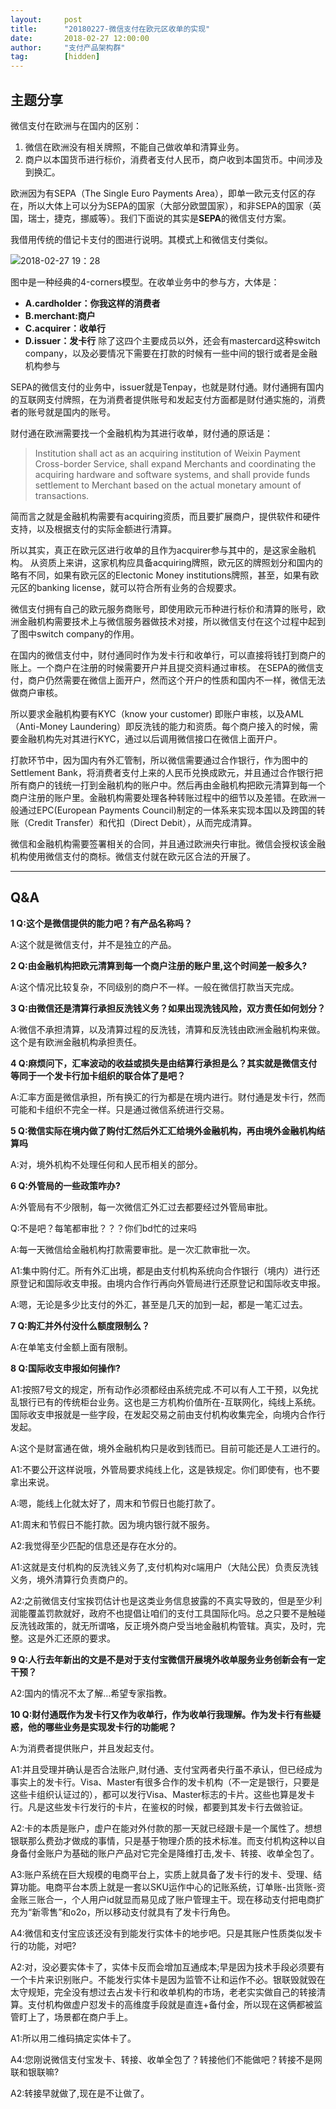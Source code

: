 ```yaml
---
layout:     post 
title:      "20180227-微信支付在欧元区收单的实现"
date:       2018-02-27 12:00:00
author:     "支付产品架构群"
tag:		[hidden] 
---
```


## 主题分享

微信支付在欧洲与在国内的区别：  
1. 微信在欧洲没有相关牌照，不能自己做收单和清算业务。  
2. 商户以本国货币进行标价，消费者支付人民币，商户收到本国货币。中间涉及到换汇。  

欧洲因为有SEPA（The Single Euro Payments Area），即单一欧元支付区的存在，所以大体上可以分为SEPA的国家（大部分欧盟国家），和非SEPA的国家（英国，瑞士，捷克，挪威等）。我们下面说的其实是**SEPA**的微信支付方案。

我借用传统的借记卡支付的图进行说明。其模式上和微信支付类似。

![2018-02-27 19：28](http://static.cocolian.org/img/20180227_192849.png)

图中是一种经典的4-corners模型。在收单业务中的参与方，大体是：

- **A.cardholder：你我这样的消费者**
- **B.merchant:商户**
- **C.acquirer：收单行**
- **D.issuer：发卡行**
除了这四个主要成员以外，还会有mastercard这种switch company，以及必要情况下需要在打款的时候有一些中间的银行或者是金融机构参与

SEPA的微信支付的业务中，issuer就是Tenpay，也就是财付通。财付通拥有国内的互联网支付牌照，在为消费者提供账号和发起支付方面都是财付通实施的，消费者的账号就是国内的账号。

财付通在欧洲需要找一个金融机构为其进行收单，财付通的原话是：

>Institution shall act as an acquiring institution of Weixin Payment Cross-border Service, shall expand Merchants and coordinating the acquiring hardware and software systems, and shall provide funds settlement to Merchant based on the actual monetary amount of transactions.

简而言之就是金融机构需要有acquiring资质，而且要扩展商户，提供软件和硬件支持，以及根据支付的实际金额进行清算。

所以其实，真正在欧元区进行收单的且作为acquirer参与其中的，是这家金融机构。
从资质上来讲，这家机构应具备acquiring牌照，欧元区的牌照划分和国内的略有不同，如果有欧元区的Electonic Money institutions牌照，甚至，如果有欧元区的banking license，就可以符合所有业务的合规要求。

微信支付拥有自己的欧元服务商账号，即使用欧元币种进行标价和清算的账号，欧洲金融机构需要技术上与微信服务器做技术对接，所以微信支付在这个过程中起到了图中switch company的作用。

在国内的微信支付中，财付通同时作为发卡行和收单行，可以直接将钱打到商户的账上。一个商户在注册的时候需要开户并且提交资料通过审核。
在SEPA的微信支付，商户仍然需要在微信上面开户，然而这个开户的性质和国内不一样，微信无法做商户审核。

所以要求金融机构要有KYC（know your customer) 即账户审核，以及AML（Anti-Money Laundering）即反洗钱的能力和资质。每个商户接入的时候，需要金融机构先对其进行KYC，通过以后调用微信接口在微信上面开户。

打款环节中，因为国内有外汇管制，所以微信需要通过合作银行，作为图中的Settlement Bank，将消费者支付上来的人民币兑换成欧元，并且通过合作银行把所有商户的钱统一打到金融机构的账户中。然后再由金融机构把欧元清算到每一个商户注册的账户里。金融机构需要处理各种转账过程中的细节以及差错。在欧洲一般通过EPC(European Payments Council)制定的一体系来实现本国以及跨国的转账（Credit Transfer）和代扣（Direct Debit），从而完成清算。

微信和金融机构需要签署相关的合同，并且通过欧洲央行审批。微信会授权该金融机构使用微信支付的商标。微信支付就在欧元区合法的开展了。

---

## Q&A

**1 Q:这个是微信提供的能力吧？有产品名称吗？**

A:这个就是微信支付，并不是独立的产品。

**2 Q:由金融机构把欧元清算到每一个商户注册的账户里,这个时间差一般多久?**

A:这个情况比较复杂，不同级别的商户不一样。一般在微信打款当天完成。

**3 Q:由微信还是清算行承担反洗钱义务？如果出现洗钱风险，双方责任如何划分？**

A:微信不承担清算，以及清算过程的反洗钱，清算和反洗钱由欧洲金融机构来做。这个是有欧洲金融机构承担责任。

**4 Q:麻烦问下，汇率波动的收益或损失是由结算行承担是么？其实就是微信支付等同于一个发卡行加卡组织的联合体了是吧？**

A:汇率方面是微信承担，所有换汇的行为都是在境内进行。财付通是发卡行，然而可能和卡组织不完全一样。只是通过微信系统进行交易。

**5 Q:微信实际在境内做了购付汇然后外汇汇给境外金融机构，再由境外金融机构结算吗**

A:对，境外机构不处理任何和人民币相关的部分。

**6 Q:外管局的一些政策咋办?**

A:外管局有不少限制，每一次微信汇外汇过去都要经过外管局审批。

Q:不是吧？每笔都审批？？？你们bd忙的过来吗

A:每一天微信给金融机构打款需要审批。是一次汇款审批一次。

A1:集中购付汇。所有外汇出境，都是由支付机构系统向合作银行（境内）进行还原登记和国际收支申报。由境内合作行再向外管局进行还原登记和国际收支申报。

A:嗯，无论是多少比支付的外汇，甚至是几天的加到一起，都是一笔汇过去。

**7 Q:购汇并外付没什么额度限制么？**

A:在单笔支付金额上面有限制。

**8 Q:国际收支申报如何操作?**

A1:按照7号文的规定，所有动作必须都经由系统完成.不可以有人工干预，以免扰乱银行已有的传统柜台业务。这也是三方机构价值所在-互联网化，纯线上系统。国际收支申报就是一些字段，在发起交易之前由支付机构收集完全，向境内合作行发起。

A:这个是财富通在做，境外金融机构只是收到钱而已。目前可能还是人工进行的。

A1:不要公开这样说哦，外管局要求纯线上化，这是铁规定。你们即使有，也不要拿出来说。

A:嗯，能线上化就太好了，周末和节假日也能打款了。

A1:周末和节假日不能打款。因为境内银行就不服务。

A2:我觉得至少匹配的信息还是存在水分的。

A1:这就是支付机构的反洗钱义务了,支付机构对c端用户（大陆公民）负责反洗钱义务，境外清算行负责商户的。

A2:之前微信支付宝挨罚估计也是这类业务信息披露的不真实导致的，但是至少利润能覆盖罚款就好，政府不也提倡让咱们的支付工具国际化吗。总之只要不是触碰反洗钱政策的，就无所谓咯，反正境外商户受当地金融机构管辖。真实，及时，完整。这是外汇还原的要求。

**9 Q:人行去年新出的文是不是对于支付宝微信开展境外收单服务业务创新会有一定干预？**

A2:国内的情况不太了解…希望专家指教。

**10 Q:财付通既作为发卡行又作为收单行，作为收单行我理解。作为发卡行有些疑惑，他的哪些业务是实现发卡行的功能呢？**

A:为消费者提供账户，并且发起支付。

A1:并且受理并确认是否合法账户,财付通、支付宝两者央行虽不承认，但已经成为事实上的发卡行。Visa、Master有很多合作的发卡机构（不一定是银行，只要是这些卡组织认证过的），都可以发行Visa、Master标志的卡片。这些也算是发卡行。凡是这些发卡行发行的卡片，在鉴权的时候，都要到其发卡行去做验证。

A2:卡的本质是账户，虚户在能对外付款的那一天就已经跟卡是一个属性了。想想银联那么费劲才做成的事情，只是基于物理介质的技术标准。而支付机构这种以自身备付金账户为基础的账户产品对它完全是降维打击,发卡、转接、收单全包了。

A3:账户系统在巨大规模的电商平台上，实质上就具备了发卡行的发卡、受理、结算功能。电商平台本质上就是一套以SKU运作中心的记账系统，订单账-出货账-资金账三账合一，个人用户id就显而易见成了账户管理主干。现在移动支付把电商扩充为“新零售”和o2o，所以移动支付就具有了发卡行角色。

A4:微信和支付宝应该还没有到能发行实体卡的地步吧。只是其账户性质类似发卡行的功能，对吧?

A2:对，没必要实体卡了，实体卡反而会增加互通成本;早是因为技术手段必须要有一个卡片来识别账户。不能发行实体卡是因为监管不让和运作不必。银联毁就毁在太守规矩，完全没有想过去占发卡行和收单机构的市场，老老实实做自己的转接清算。支付机构做虚户怼发卡的高维度手段就是直连+备付金，所以现在这俩都被监管盯上了，场景都在商户手上。

A1:所以用二维码搞定实体卡了。

A4:您刚说微信支付宝发卡、转接、收单全包了？转接他们不能做吧？转接不是网联和银联嘛?

A2:转接早就做了,现在是不让做了。
